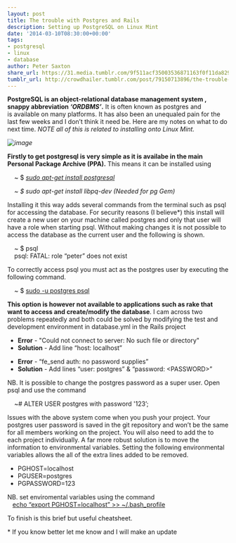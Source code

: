 ```yaml
---
layout: post
title: The trouble with Postgres and Rails
description: Setting up PostgreSQL on Linux Mint
date: '2014-03-10T08:30:00+00:00'
tags:
- postgresql
- linux
- database
author: Peter Saxton
share_url: https://31.media.tumblr.com/9f511acf35003536871163f0f11da829/tumblr_inline_n25uz2uZV31s4ay8u.jpg
tumblr_url: http://crowdhailer.tumblr.com/post/79150713896/the-trouble-with-postgres-and-rails
---
```

<p><strong>PostgreSQL is an object-relational database management system , snappy abbreviation <em>&lsquo;ORDBMS&rsquo;</em>.</strong> It is often known as postgres and is<span> available on many platforms. It has also been an unequaled pain for the last few weeks and I don&rsquo;t think it need be. Here are my notes on what to do next time. <em>NOTE all of this is related to installing onto Linux Mint.</em></span><span><br/></span></p>
<p><span><em><img alt="image" src="https://31.media.tumblr.com/9f511acf35003536871163f0f11da829/tumblr_inline_n25uz2uZV31s4ay8u.jpg"/></em></span></p>
<p><!-- more --></p>
<p><span><strong>Firstly to get postgresql is very simple as it is availabe in the main Personal Package Archive (PPA).</strong> This means it can be installed using </span></p>
<p><span>    ~ $ <em><span><a href="http://explainshell.com/explain?cmd=+sudo+apt-get+install+postgresql" title="Explain shell" target="_blank">sudo apt-get install postgresql</a></span></em></span></p>
<p><span><em><span>    ~ $ sudo apt-get install libpq-dev (Needed for pg Gem)</span></em></span></p>
<p><span>Installing it this way adds several commands from the terminal such as psql for accessing the database. For security reasons (I believe*) this install will create a new user on your machine called postgres and only that user will have a role when starting psql. Without making changes it is not possible to access the database as the current user and the following is shown.</span></p>
<p><span>    ~ $ psql</span><br/>    psql: FATAL: role &ldquo;peter&rdquo; does not exist</p>
<p>To correctly access psql you must act as the postgres user by executing the following command.</p>
<p>    ~ $ <a href="http://explainshell.com/explain?cmd=sudo+-u+postgres+psql" title="Explain shell" target="_blank">sudo -u postgres psql</a></p>
<p><strong>This option is however not available to applications such as rake that want to access and create/modify the database</strong>. I cam across two problems repeatedly and both could be solved by modifying the test and development environment in database.yml in the Rails project</p>
<ul><li><span><strong>Error</strong> - &quot;Could not connect to server: No such file or directory&quot;</span></li>
<li><span><strong>Solution</strong> - Add line &ldquo;host: localhost&rdquo;</span></li>
</ul><ul><li><span><strong>Error</strong> - &ldquo;fe_send auth: no password supplies&rdquo;</span></li>
<li><span><strong>Solution</strong> - Add lines &ldquo;user: postgres&rdquo; &amp; &ldquo;password: &lt;PASSWORD&gt;&rdquo;</span></li>
</ul><p><span>NB. It is possible to change the postgres password as a super user. Open psql and use the command</span></p>
<p><span>    ~# ALTER USER postgres with password '123&rsquo;;</span></p>
<p><span>Issues with the above system come when you push your project. Your postgres user password is saved in the git repository and won&rsquo;t be the same for all members working on the project. You will also need to add the to each project individually. A far more robust solution is to move the information to environmental variables. Setting the following environmental variables allows the all of the extra lines added to be removed.</span></p>
<ul><li>PGHOST=localhost</li>
<li>PGUSER=postgres</li>
<li>PGPASSWORD=123</li>
</ul><p>NB. set enviromental variables using the command<br/>    <a href="http://explainshell.com/explain?cmd=echo+%22export+PGHOST%3Dlocalhost%22+%3E%3E+~%2F.bash_profile" title="Explain shell" target="_blank">echo &ldquo;export PGHOST=localhost&rdquo; &gt;&gt; ~/.bash_profile</a></p>
<p>To finish is this brief but useful cheatsheet.</p>
<p>* If you know better let me know and I will make an update</p>
